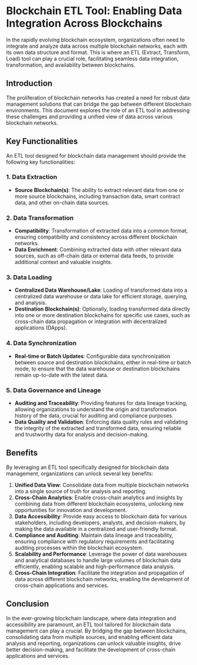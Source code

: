 # Blockchain ETL Tool: Enabling Data Integration Across Blockchains

In the rapidly evolving blockchain ecosystem, organizations often need to integrate and analyze data across multiple blockchain networks, each with its own data structure and format. This is where an ETL (Extract, Transform, Load) tool can play a crucial role, facilitating seamless data integration, transformation, and availability between blockchains.

## Introduction

The proliferation of blockchain networks has created a need for robust data management solutions that can bridge the gap between different blockchain environments. This document explores the role of an ETL tool in addressing these challenges and providing a unified view of data across various blockchain networks.

## Key Functionalities

An ETL tool designed for blockchain data management should provide the following key functionalities:

### 1. Data Extraction

- **Source Blockchain(s)**: The ability to extract relevant data from one or more source blockchains, including transaction data, smart contract data, and other on-chain data sources.

### 2. Data Transformation

- **Compatibility**: Transformation of extracted data into a common format, ensuring compatibility and consistency across different blockchain networks.
- **Data Enrichment**: Combining extracted data with other relevant data sources, such as off-chain data or external data feeds, to provide additional context and valuable insights.

### 3. Data Loading

- **Centralized Data Warehouse/Lake**: Loading of transformed data into a centralized data warehouse or data lake for efficient storage, querying, and analysis.
- **Destination Blockchain(s)**: Optionally, loading transformed data directly into one or more destination blockchains for specific use cases, such as cross-chain data propagation or integration with decentralized applications (DApps).

### 4. Data Synchronization

- **Real-time or Batch Updates**: Configurable data synchronization between source and destination blockchains, either in real-time or batch mode, to ensure that the data warehouse or destination blockchains remain up-to-date with the latest data.

### 5. Data Governance and Lineage

- **Auditing and Traceability**: Providing features for data lineage tracking, allowing organizations to understand the origin and transformation history of the data, crucial for auditing and compliance purposes.
- **Data Quality and Validation**: Enforcing data quality rules and validating the integrity of the extracted and transformed data, ensuring reliable and trustworthy data for analysis and decision-making.

## Benefits

By leveraging an ETL tool specifically designed for blockchain data management, organizations can unlock several key benefits:

1. **Unified Data View**: Consolidate data from multiple blockchain networks into a single source of truth for analysis and reporting.
2. **Cross-Chain Analytics**: Enable cross-chain analytics and insights by combining data from different blockchain ecosystems, unlocking new opportunities for innovation and development.
3. **Data Accessibility**: Provide easy access to blockchain data for various stakeholders, including developers, analysts, and decision-makers, by making the data available in a centralized and user-friendly format.
4. **Compliance and Auditing**: Maintain data lineage and traceability, ensuring compliance with regulatory requirements and facilitating auditing processes within the blockchain ecosystem.
5. **Scalability and Performance**: Leverage the power of data warehouses and analytical databases to handle large volumes of blockchain data efficiently, enabling scalable and high-performance data analysis.
6. **Cross-Chain Integration**: Facilitate the integration and propagation of data across different blockchain networks, enabling the development of cross-chain applications and services.

## Conclusion

In the ever-growing blockchain landscape, where data integration and accessibility are paramount, an ETL tool tailored for blockchain data management can play a crucial. By bridging the gap between blockchains, consolidating data from multiple sources, and enabling efficient data analysis and reporting, organizations can unlock valuable insights, drive better decision-making, and facilitate the development of cross-chain applications and services.
